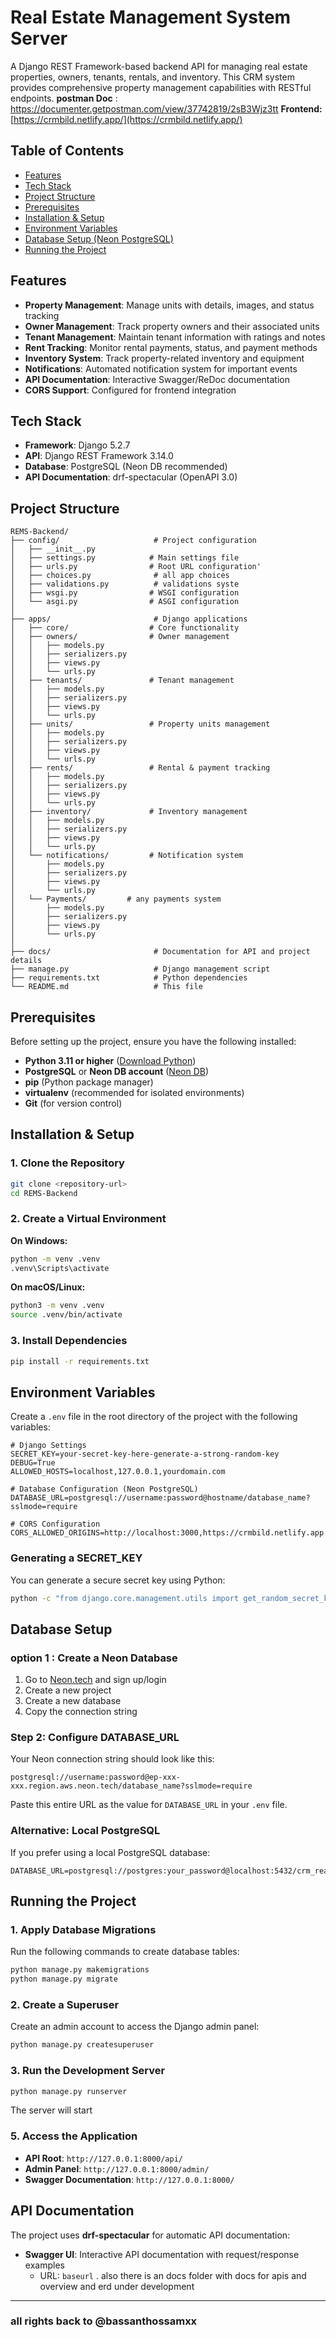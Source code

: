 # Real Estate Management System Server

A Django REST Framework-based backend API for managing real estate properties, owners, tenants, rentals, and inventory. This CRM system provides comprehensive property management capabilities with RESTful endpoints.
**postman Doc** : https://documenter.getpostman.com/view/37742819/2sB3Wjz3tt
**Frontend:** [https://crmbild.netlify.app/](https://crmbild.netlify.app/)

## Table of Contents

- [Features](#features)
- [Tech Stack](#tech-stack)
- [Project Structure](#project-structure)
- [Prerequisites](#prerequisites)
- [Installation & Setup](#installation--setup)
- [Environment Variables](#environment-variables)
- [Database Setup (Neon PostgreSQL)](#database-setup-neon-postgresql)
- [Running the Project](#running-the-project)
## Features

- **Property Management**: Manage units with details, images, and status tracking
- **Owner Management**: Track property owners and their associated units
- **Tenant Management**: Maintain tenant information with ratings and notes
- **Rent Tracking**: Monitor rental payments, status, and payment methods
- **Inventory System**: Track property-related inventory and equipment
- **Notifications**: Automated notification system for important events
- **API Documentation**: Interactive Swagger/ReDoc documentation
- **CORS Support**: Configured for frontend integration

##  Tech Stack

- **Framework**: Django 5.2.7
- **API**: Django REST Framework 3.14.0
- **Database**: PostgreSQL (Neon DB recommended)
- **API Documentation**: drf-spectacular (OpenAPI 3.0)

## Project Structure

```
REMS-Backend/
├── config/                     # Project configuration
│   ├── __init__.py
│   ├── settings.py            # Main settings file
│   ├── urls.py                # Root URL configuration'
│   ├── choices.py              # all app choices
│   ├── validations.py          # validations syste
│   ├── wsgi.py                # WSGI configuration
│   └── asgi.py                # ASGI configuration
│
├── apps/                       # Django applications
│   ├── core/                  # Core functionality
│   ├── owners/                # Owner management
│   │   ├── models.py
│   │   ├── serializers.py
│   │   ├── views.py
│   │   └── urls.py
│   ├── tenants/               # Tenant management
│   │   ├── models.py
│   │   ├── serializers.py
│   │   ├── views.py
│   │   └── urls.py
│   ├── units/                 # Property units management
│   │   ├── models.py
│   │   ├── serializers.py
│   │   ├── views.py
│   │   └── urls.py
│   ├── rents/                 # Rental & payment tracking
│   │   ├── models.py
│   │   ├── serializers.py
│   │   ├── views.py
│   │   └── urls.py
│   ├── inventory/             # Inventory management
│   │   ├── models.py
│   │   ├── serializers.py
│   │   ├── views.py
│   │   └── urls.py
│   └── notifications/         # Notification system
│       ├── models.py
│       ├── serializers.py
│       ├── views.py
│       └── urls.py
│   └── Payments/         # any payments system
│       ├── models.py
│       ├── serializers.py
│       ├── views.py
│       └── urls.py
│
├── docs/                       # Documentation for API and project details
├── manage.py                   # Django management script
├── requirements.txt            # Python dependencies
└── README.md                   # This file
```

## Prerequisites

Before setting up the project, ensure you have the following installed:

- **Python 3.11 or higher** ([Download Python](https://www.python.org/downloads/))
- **PostgreSQL** or **Neon DB account** ([Neon DB](https://neon.tech/))
- **pip** (Python package manager)
- **virtualenv** (recommended for isolated environments)
- **Git** (for version control)

## Installation & Setup

### 1. Clone the Repository

```bash
git clone <repository-url>
cd REMS-Backend
```

### 2. Create a Virtual Environment

**On Windows:**
```bash
python -m venv .venv
.venv\Scripts\activate
```

**On macOS/Linux:**
```bash
python3 -m venv .venv
source .venv/bin/activate
```

### 3. Install Dependencies

```bash
pip install -r requirements.txt
```

## Environment Variables

Create a `.env` file in the root directory of the project with the following variables:

```env
# Django Settings
SECRET_KEY=your-secret-key-here-generate-a-strong-random-key
DEBUG=True
ALLOWED_HOSTS=localhost,127.0.0.1,yourdomain.com

# Database Configuration (Neon PostgreSQL)
DATABASE_URL=postgresql://username:password@hostname/database_name?sslmode=require

# CORS Configuration
CORS_ALLOWED_ORIGINS=http://localhost:3000,https://crmbild.netlify.app
```

### Generating a SECRET_KEY

You can generate a secure secret key using Python:

```bash
python -c "from django.core.management.utils import get_random_secret_key; print(get_random_secret_key())"
```

##  Database Setup 

### option 1 : Create a Neon Database

1. Go to [Neon.tech](https://neon.tech/) and sign up/login
2. Create a new project
3. Create a new database
4. Copy the connection string

### Step 2: Configure DATABASE_URL

Your Neon connection string should look like this:

```
postgresql://username:password@ep-xxx-xxx.region.aws.neon.tech/database_name?sslmode=require
```

Paste this entire URL as the value for `DATABASE_URL` in your `.env` file.

### Alternative: Local PostgreSQL

If you prefer using a local PostgreSQL database:

```env
DATABASE_URL=postgresql://postgres:your_password@localhost:5432/crm_real_state
```

## Running the Project

### 1. Apply Database Migrations

Run the following commands to create database tables:

```bash
python manage.py makemigrations
python manage.py migrate
```

### 2. Create a Superuser

Create an admin account to access the Django admin panel:

```bash
python manage.py createsuperuser
```

### 3. Run the Development Server

```bash
python manage.py runserver
```

The server will start

### 5. Access the Application

- **API Root**: `http://127.0.0.1:8000/api/`
- **Admin Panel**: `http://127.0.0.1:8000/admin/`
- **Swagger Documentation**: `http://127.0.0.1:8000/`

## API Documentation

The project uses **drf-spectacular** for automatic API documentation:

- **Swagger UI**: Interactive API documentation with request/response examples
  - URL: `baseurl`
. also there is an docs folder with docs for apis and overview and erd under development
---
### all rights back to @bassanthossamxx 

